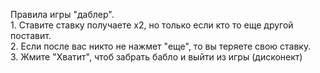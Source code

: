 Правила игры "даблер". <br>
	1. Ставите ставку получаете x2, но только если кто то еще другой поставит. <br>
	2. Если после вас никто не нажмет "еще", то вы теряете свою ставку. <br>
	3. Жмите "Хватит", чтоб забрать бабло и выйти из игры (дисконект)<br>